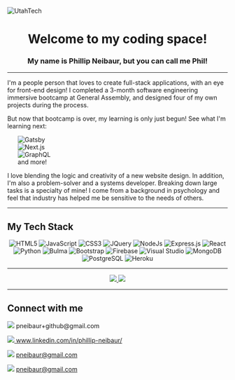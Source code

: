 ![UtahTech](https://i.imgur.com/qkJU5nh.jpg)

<h1 align="center"> Welcome to my coding space! </h1>
<h3 align="center">My name is Phillip Neibaur, but you can call me Phil! </h3>

---

<p> 
  I'm a people person that loves to create full-stack applications, with an eye for front-end design! I completed a 3-month software engineering immersive bootcamp at General Assembly, and designed four of my own projects during the process. 
</p>

<p>
But now that bootcamp is over, my learning is only just begun! See what I'm learning next: 
<ul style="list-style-type: none;">
  <li><img alt="Gatsby" src="https://img.shields.io/badge/Gatsby-%23663399.svg?style=for-the-badge&logo=gatsby&logoColor=white" /></li>
  <li><img alt="Next.js" src="https://img.shields.io/badge/Next-black?style=for-the-badge&logo=next.js&logoColor=white" /></li>
  <li><img alt="GraphQL" src="https://img.shields.io/badge/-GraphQL-E10098?style=for-the-badge&logo=graphql&logoColor=white" /></li>
  <li>and more! </li>
</ul>

</p>

<p>
  I love blending the logic and creativity of a new website design. In addition, I'm also a problem-solver and a systems developer. Breaking down large tasks is a specialty of mine! I come from a background in psychology and feel that industry has helped me be sensitive to the needs of others. 
</p>

---

<h2> My Tech Stack </h2>

<div align="center">
  <img alt="HTML5" src="https://img.shields.io/badge/html5-%23E34F26.svg?style=for-the-badge&logo=html5&logoColor=white" />
  <img alt="JavaScript" src="https://img.shields.io/badge/javascript-%23323330.svg?style=for-the-badge&logo=javascript&logoColor=%23F7DF1E" />
  <img alt="CSS3" src="https://img.shields.io/badge/css3-%231572B6.svg?style=for-the-badge&logo=css3&logoColor=white" />
  <img alt="JQuery" src="https://img.shields.io/badge/jquery-%230769AD.svg?style=for-the-badge&logo=jquery&logoColor=white" />
  <img alt="NodeJs" src="https://img.shields.io/badge/node.js-6DA55F?style=for-the-badge&logo=node.js&logoColor=white" />
  <img alt="Express.js" src="https://img.shields.io/badge/express.js-%23404d59.svg?style=for-the-badge&logo=express&logoColor=%2361DAFB" />
  <img alt="React" src="https://img.shields.io/badge/react-%2320232a.svg?style=for-the-badge&logo=react&logoColor=%2361DAFB" />
  <img alt="Python" src="https://img.shields.io/badge/python-3670A0?style=for-the-badge&logo=python&logoColor=ffdd54" />
  <img alt="Bulma" src="https://img.shields.io/badge/bulma-00D0B1?style=for-the-badge&logo=bulma&logoColor=white" />
  <img alt="Bootstrap" src="https://img.shields.io/badge/bootstrap-%23563D7C.svg?style=for-the-badge&logo=bootstrap&logoColor=white" />
  <img alt="Firebase" src="https://img.shields.io/badge/Firebase-039BE5?style=for-the-badge&logo=Firebase&logoColor=orange" />
  <img alt="Visual Studio" src="https://img.shields.io/badge/Visual%20Studio%20Code-0078d7.svg?style=for-the-badge&logo=visual-studio-code&logoColor=white" />
  <img alt="MongoDB" src="https://img.shields.io/badge/MongoDB-%234ea94b.svg?style=for-the-badge&logo=mongodb&logoColor=white" />
  <img alt="PostgreSQL" src="https://img.shields.io/badge/postgres-%23316192.svg?style=for-the-badge&logo=postgresql&logoColor=white" />
  <img alt="Heroku" src="https://img.shields.io/badge/heroku-%23430098.svg?style=for-the-badge&logo=heroku&logoColor=white" />
</div>

---

<div align="center">
<a href="https://github.com/pneibaur/github-readme-stats"> 
  <img src="https://github-readme-stats.vercel.app/api?username=pneibaur&count_private=true&show_icons=true&theme=solarized-light&custom_title=Snapshot%20Stats" />
</a>

<a href="https://github.com/pneibaur/github-readme-stats">
  <img src="https://github-readme-stats.vercel.app/api/top-langs/?username=pneibaur&layout=compact&theme=solarized-light&custom_title=My%20Languages"/>
</a>
</div>


---

<h2> Connect with me </h2>

<p><img src="https://img.shields.io/badge/Gmail-D14836?style=for-the-badge&logo=gmail&logoColor=white">  pneibaur+github@gmail.com

<a href="https://www.linkedin.com/in/phillip-neibaur/"><img src="https://img.shields.io/badge/linkedin-%230077B5.svg?style=for-the-badge&logo=linkedin&logoColor=white">  www.linkedin.com/in/phillip-neibaur/</a>

<img src="https://img.shields.io/badge/Slack-4A154B?style=for-the-badge&logo=slack&logoColor=white" />  pneibaur@gmail.com 

<img src="https://img.shields.io/badge/Zoom-2D8CFF?style=for-the-badge&logo=zoom&logoColor=white" />  pneibaur@gmail.com</p>